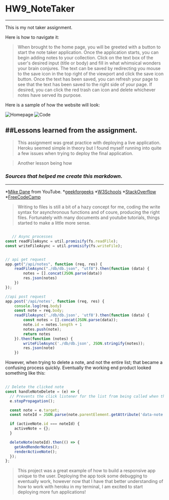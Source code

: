 # HW9_NoteTaker
---

This is my not taker assignment.

Here is how to navigate it:
>When brought to the home page, you will be greeted with a button to start the note taker application.
>Once the application starts, you can begin adding notes to your collection. Click on the text box of the user's desired input (title or body) and fill in what whimsical wonders your brain conjures.
>The text can be saved by redirecting you mouse to the save icon in the top right of the viewport and click the save icon button.
>Once the text has been saved, you can refresh your page to see that the text has been saved to the right side of your page. If desired, you can click the red trash can icon and delete whichever notes have served its purpose.

Here is a sample of how the website will look:

![Homepage](homepage.png)
![Code](code.png)

##Lessons learned from the assignment.
---

>This assignment was great practice with deploying a live application. Heroku seemed simple in theory but I found myself running into quite a few issues when trying to deploy the final application.

>Another lesson being how 

### _Sources that helped me create this markdown._
---

*[Mike Dane](https://www.youtube.com/channel/UCvmINlrza7JHB1zkIOuXEbw) from YouTube.
*[geekforgeeks](https://www.geeksforgeeks.org/)
*[W3Schools](https://www.w3schools.com)
*[StackOverflow](https://stackoverflow.com)
*[FreeCodeCamp](https://forum.freecodecamp.org/)

>Writing to files is still a bit of a hazy concept for me, coding the write syntax for asynchronous functions and of coure, producing the right files. Fortunately with many documents and youtube tutorials, things started to make a little more sense.

```js

   // Async processes
const readFileAsync = util.promisify(fs.readFile);
const writeFileAsync = util.promisify(fs.writeFile);


// api get request
app.get("/api/notes", function (req, res) {
    readFileAsync("./db/db.json", "utf8").then(function (data) {
        notes = [].concat(JSON.parse(data))
        res.json(notes)
    })
});

//api post request
app.post('/api/notes', function (req, res) {
    console.log(req.body)
    const note = req.body;
    readFileAsync('./db/db.json', 'utf8').then(function (data) {
        const notes = [].concat(JSON.parse(data));
        note.id = notes.length + 1
        notes.push(note);
        return notes
    }).then(function (notes) {
        writeFileAsync('./db/db.json', JSON.stringify(notes));
        res.json(note)
    })

```


However, when trying to delete a note, and not the entire list; that became a confusing process quickly. Eventually the working end product looked something like this:
```js
    
// Delete the clicked note
const handleNoteDelete = (e) => {
  // Prevents the click listener for the list from being called when the button inside of it is clicked
  e.stopPropagation();

  const note = e.target;
  const noteId = JSON.parse(note.parentElement.getAttribute('data-note')).id;

  if (activeNote.id === noteId) {
    activeNote = {};
  }

  deleteNote(noteId).then(() => {
    getAndRenderNotes();
    renderActiveNote();
  });
};

```

>This project was a great example of how to build a responsive app unique to the user. Deploying the app took some debugging to eventually work, however now that I have that better understanding of how to work with heroku in my terminal, I am excited to start deploying more fun applications!
